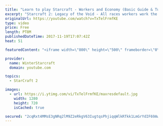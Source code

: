 ```yaml
---
title: "Learn to play Starcraft - Workers and Economy (Basic Guide & Tutorial)"
excerpt: "Starcraft 2: Legacy of the Void - All races workers work the same (mule notwithstanding!)  Wiki on mining: http://wiki.teamliquid.net/starcraft2/Mining_Minerals"
originalUrl: https://youtube.com/watch?v=TxTelFrmfKE
type: video
price: Free
length: PT8M
publishedDateTime: 2017-11-19T17:07:42Z
heat: 51

featuredContent: "<iframe width=\"800\" height=\"500\" frameborder=\"0\" src=\"https://www.youtube.com/embed/TxTelFrmfKE\" allow=\"accelerometer; autoplay; encrypted-media; gyroscope; picture-in-picture\" allowfullscreen></iframe>"

provider:
  name: WinterStarcraft
  domain: youtube.com

topics:
  - StarCraft 2

images:
  - url: https://i.ytimg.com/vi/TxTelFrmfKE/maxresdefault.jpg
    width: 1280
    height: 720
    isCached: true

secured: "2cqRxt4MMsE3gNRq2lM9Z2eRkgV63IugtqsPhjiqqWlkRTkk1LmGrYdIF69Aw76GekG4EeZf1lVFT2DPVKUiy7VtvH19JNP+qCzh1nEJj+hn6qoylCAqVmtECPAinzPsi/EOdh4us35cNiT2FirWX2XlagcXaBxVWzY6/H2Yvl3GjkQE/ZUEso2fS5ryqGQ+4aZg6h2Spd2GKdDLQC91lG3ociOO+FoLiVEr7O7nS2AbTtJ3PHAv1v+QV+DYrUgbKh9sxyk5vSk9IsQ1sRKNWRHxowLnEmLQPpQWSNabqumV/18hSD9KjFSn1ltWN2UxNcLeC6MGDOLQd7qSCeJJXPM2gNeb8DjKFg1g2usCuuisMuWNZKXGncqH673qiJqvbhMWE7JodTm81ZTv03lc0lb0pgEAgZNGTOVVaZFiKhI=;4khKmrkXRMByd2HiFdFLzA=="
---
```



